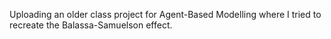 Uploading an older class project for Agent-Based Modelling where I tried to recreate the Balassa-Samuelson effect.
